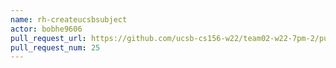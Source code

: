 ```yaml
---
name: rh-createucsbsubject
actor: bobhe9606
pull_request_url: https://github.com/ucsb-cs156-w22/team02-w22-7pm-2/pull/25
pull_request_num: 25
---
```


